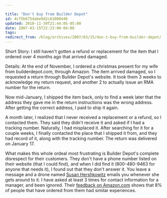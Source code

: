 ```yaml
---

title: "Don't buy from Builder Depot"
id: 4cf5b675dabe9d2c61000446
updated: 2010-11-30T21:44:05-05:00
date: 2007-03-15T22:23:00-04:00
tags:
redirect_from: /blog/archives/2007/03/15/don-t-buy-from-builder-depot/
---
```


Short Story: I still haven't gotten a refund or replacement for the item that I ordered over 4 months ago that arrived damaged.

Details: At the end of November, I ordered a christmas present for my wife from builderdepot.com, through Amazon. The item arrived damaged, so I requested a return through Builder Depot's website. It took them 3 weeks to acknowledge my return request, and another 2 to actually issue an RMA number for the return.

Now mid-January, I shipped the item back, only to find a week later that the address they gave me in the return instructions was the wrong address. After getting the correct address, I paid to ship it again.

A month later, I realized that I never received a replacement or a refund, so I contacted them. They said they didn't receive it and asked if I had a tracking number. Naturally, I had misplaced it. After searching for it for a couple weeks, I finally contacted the place that I shipped it from, and they had record of it, along with the tracking number. The return was delivered on January 17.

What makes this whole ordeal most frustrating is Builder Depot's complete disrespect for their customers. They don't have a phone number listed on their website (that I could find), and when I did find it (800-480-9463 for anyone that needs it), I found out that they don't answer it. You leave a message and a drone named <a href="mailto:hershkowitz@builderdepot.com">Susan Hershkowitz</a> emails you whenever she gets around to it. I have asked at least 3 times for contact information for a manager, and been ignored. Their [feedback on Amazon.com](http://www.amazon.com/gp/help/seller/feedback.html/103-1323351-7666266?ie=UTF8&orderID=&asin=&marketplaceSeller=&seller=A3LDAX1Z8QDFC) shows that 8% of people that have ordered from them had similar experiences.
